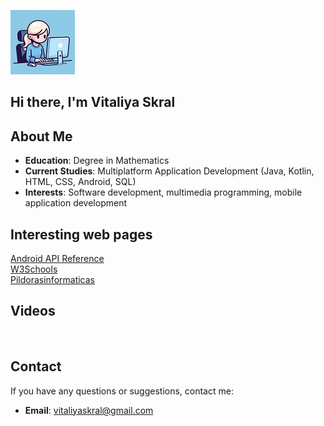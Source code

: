 ![](Designer1.jpeg) 
## Hi there, I'm Vitaliya Skral
## About Me
- **Education**: Degree in Mathematics
- **Current Studies**: Multiplatform Application Development
    (Java, Kotlin, HTML, CSS, Android, SQL)
- **Interests**: Software development, multimedia programming, mobile application development
  
## Interesting web pages
[Android API Reference](https://developer.android.com/reference)    
[W3Schools](https://www.w3schools.com/)    
[Pildorasinformaticas](https://www.pildorasinformaticas.es/)
## Videos
  [](https://www.youtube.com/watch?v=6xxhYr4gbQE)    
  [](https://www.youtube.com/watch?v=z9os03Qs1rw)
## Contact
If you have any questions or suggestions, contact me:
- **Email**: vitaliyaskral@gmail.com
  
<!--
**Vitaliya25/Vitaliya25** is a ✨ _special_ ✨ repository because its `README.md` (this file) appears on your GitHub profile.

Here are some ideas to get you started:

- 🔭 I’m currently working on ...
- 🌱 I’m currently learning ...
- 👯 I’m looking to collaborate on ...
- 🤔 I’m looking for help with ...
- 💬 Ask me about ...
- 📫 How to reach me: ...
- 😄 Pronouns: ...
- ⚡ Fun fact: ...
-->
